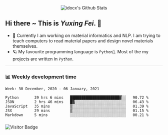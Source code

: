 <div align="center">
    <img align="center" src="https://github-readme-stats.vercel.app/api?username=idocx&show_icons=true&hide_border=true" alt="idocx's Github Stats"></img>
</div>

## Hi there ~ This is *Yuxing Fei*. ‍👋

- 🚀 Currently I am working on material informatics and NLP. I am trying to teach computers to read material papers and design novel materials themselves.
- 🪐 My favourite programming language is `Python🐍`. Most of the my projects are written in `Python`.

---

### 📊 Weekly development time
<!--START_SECTION:waka-->
```text
Week: 30 December, 2020 - 06 January, 2021

Python       39 hrs 6 mins   ██████████████████████▓░░   90.72 % 
JSON         2 hrs 46 mins   █▓░░░░░░░░░░░░░░░░░░░░░░░   06.43 % 
JavaScript   35 mins         ▒░░░░░░░░░░░░░░░░░░░░░░░░   01.39 % 
JSX          29 mins         ▒░░░░░░░░░░░░░░░░░░░░░░░░   01.15 % 
Markdown     5 mins          ░░░░░░░░░░░░░░░░░░░░░░░░░   00.21 % 
```
<!--END_SECTION:waka-->

### 

![Visitor Badge](https://visitor-badge.laobi.icu/badge?page_id=idocx.idocx)